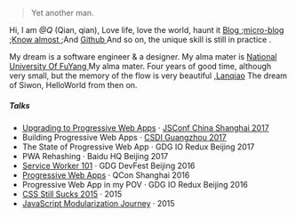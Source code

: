 

> Yet another man.


Hi, I am *@Q* (Qian, qian), Love life, love the world, haunt it  [Blog ](https://fqyang1123.top);[micro-blog ](weibo.com/qlovesu);[Know almost ](https://www.zhihu.com/people/qian1123);And [Github ](https://github.com/Qian123Qian)And so on, the unique skill is still in practice .

 My dream is a software engineer & a designer. My alma mater is [National University Of FuYang ](http://cie.fync.edu.cn/) My alma mater. Four years of good time, although very small, but the memory of the flow is very beautiful ,[Lanqiao](http://www.lanqiao.org/) The dream of Siwon, HelloWorld from then on. 


##### Talks

- [Upgrading to Progressive Web Apps][9] · [JSConf China Shanghai 2017](http://2017.jsconf.cn/)
- Building Progressive Web Apps · [CSDI Guangzhou 2017](http://www.csdisummit.com/)
- The State of Progressive Web App · GDG IO Redux Beijing 2017
- PWA Rehashing · Baidu HQ Beijing 2017
- [Service Worker 101][5] · GDG DevFest Beijing 2016
- [Progressive Web Apps][4] · QCon Shanghai 2016
- Progressive Web App in my POV · GDG IO Redux Beijing 2016
- [CSS Still Sucks 2015][2] · 2015
- [JavaScript Modularization Journey][1] · 2015



[1]: //huangxuan.me/2015/07/09/js-module-7day/
[2]: //huangxuan.me/2015/12/28/css-sucks-2015/
[3]: //huangxuan.me/2016/06/05/pwa-in-my-pov/
[4]: //huangxuan.me/2016/10/20/pwa-qcon2016/
[5]: //huangxuan.me/2016/11/20/sw-101-gdgdf/
[6]: https://yanshuo.io/assets/player/?deck=58ac8598b123db0067292f92 "PWA Rehashing"
[7]: https://yanshuo.io/assets/player/?deck=593ad6fbfe88c2006a0a0d6d "The State of PWA"
[8]: https://yanshuo.io/assets/player/?deck=594d673d570c357d0698a950 "Building PWA"
[9]: //huangxuan.me/jsconfcn2017/


